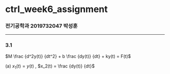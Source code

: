 # ctrl_week6_assignment

### 전기공학과 2019732047 박성훈
---
### 3.1

$M \frac {d^2y(t)} {dt^2} + b \frac {dy(t)} {dt} + ky(t) = F(t)$

(a)
$x_1(t) = y(t)$ , $x_2(t) = \frac {dy(t)} {dt}$
